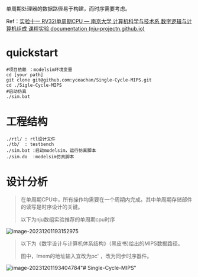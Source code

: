 单周期处理器的数据路径易于构建，而时序需要考虑。

Ref：[实验十一 RV32I单周期CPU — 南京大学 计算机科学与技术系 数字逻辑与计算机组成 课程实验 documentation (nju-projectn.github.io)](https://nju-projectn.github.io/dlco-lecture-note/exp/11.html#cpu)

# quickstart

~~~
#项目依赖 ：modelsim环境变量
cd [your path]
git clone git@github.com:yceachan/Single-Cycle-MIPS.git
cd ./Sigle-Cycle-MIPS
#启动仿真
./sim.bat
~~~

# 工程结构

~~~
./rtl/ : rtl设计文件
./tb/  : testbench
./sim.bat :启动modelsim，运行仿真脚本
./sim.do  :modelsim仿真脚本
~~~

# 设计分析

> 在单周期CPU中，所有操作均需要在一个周期内完成。其中单周期存储部件的读写是时序设计的关键。
>
> 以下为nju数组实验推荐的单周期cpu时序

![image-20231201193152975](https://s2.loli.net/2023/12/02/kzXaPLe51UVsOSq.png)

> 以下为《数字设计与计算机体系结构》（黑皮书)给出的MIPS数据路径。
>
> 图中，Imem的地址输入宜改为pc' ，改为同步时序器件。

![image-20231201193404784](https://s2.loli.net/2023/12/02/LJNZKuhOeRFmiPq.png)"# Single-Cycle-MIPS" 

